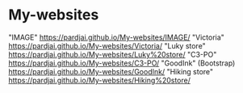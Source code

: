 # My-websites

"IMAGE" https://pardjai.github.io/My-websites/IMAGE/
"Victoria" https://pardjai.github.io/My-websites/Victoria/
"Luky store" https://pardjai.github.io/My-websites/Luky%20store/
"C3-PO" https://pardjai.github.io/My-websites/C3-PO/
"GoodInk" (Bootstrap) https://pardjai.github.io/My-websites/GoodInk/
"Hiking store" https://pardjai.github.io/My-websites/Hiking%20store/
